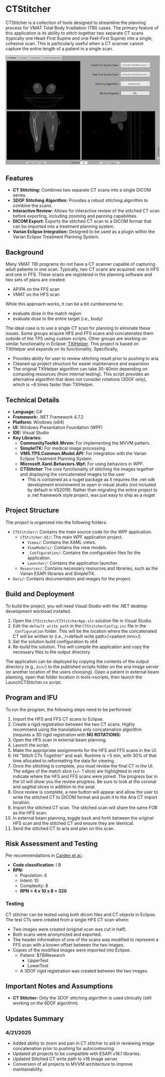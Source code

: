 # CTStitcher

CTStitcher is a collection of tools designed to streamline the planning process for VMAT Total Body Irradiation (TBI) cases. The primary feature of this application is its ability to stitch together two separate CT scans (typically one Head-First Supine and one Feet-First Supine) into a single, cohesive scan. This is particularly useful when a CT scanner cannot capture the entire length of a patient in a single scan.

![alt text](Docs/CTStitcherDemo.gif)

## Features

*   **CT Stitching:** Combines two separate CT scans into a single DICOM series.
*   **3DOF Stitching Algorithm:** Provides a robust stitching algorithm to combine the scans.
*   **Interactive Review:** Allows for interactive review of the stitched CT scan before exporting, including zooming and panning capabilities.
*   **DICOM Export:** Exports the stitched CT scan to a DICOM format that can be imported into a treatment planning system.
*   **Varian Eclipse Integration:** Designed to be used as a plugin within the Varian Eclipse Treatment Planning System.

## Background

Many VMAT TBI programs do not have a CT scanner capable of capturing adult patients in one scan. Typically, two CT scans are acquired: one in HFS and one in FFS. These scans are registered in the planning software and two sets of plans are created:

*   AP/PA on the FFS scan
*   VMAT on the HFS scan

While this approach works, it can be a bit cumbersome to:

*   evaluate dose in the match region
*   evaluate dose to the entire target (i.e., body)

The ideal case is to use a single CT scan for planning to eliminate these issues. Some groups acquire HFS and FFS scans and concatenates them outside of the TPS using custom scripts. Other groups are working on similar functionality in Eclipse: [TXIHelper](https://github.com/Varian-MedicalAffairsAppliedSolutions/MAAS-TXIhelper/tree/main). This project is based on TXIHelper and expands on its functionality. Specifically,
- Provides ability for user to review stitching result prior to pushing to aria
- Cleaned up project structure for easier maintenance and expansion
- The original TXIHelper algorithm can take 30-40min depending on computing resources (from internal testing). This script provides an alternative algorithm that does not consider rotations (3DOF only), which is ~6 times faster than TXIHelper.

## Technical Details

*   **Language:** C#
*   **Framework:** .NET Framework 4.7.2
*   **Platform:** Windows (x64)
*   **UI:** Windows Presentation Foundation (WPF)
*   **IDE:** Visual Studio
*   **Key Libraries:**
    *   **CommunityToolkit.Mvvm:** For implementing the MVVM pattern.
    *   **SimpleITK:** For medical image processing.
    *   **VMS.TPS.Common.Model.API:** For integration with the Varian Eclipse Treatment Planning System.
    *   **Microsoft.Xaml.Behaviors.Wpf:** For using behaviors in WPF.
    *   **CTStitcher** The core functionality of stitching the images together and displaying the concatenated images to the user
        * This is contained as a nuget package as it requires the .net sdk development environemnt to open in visual studio (not included by default in VS2019). Rather than migrating the entire project to a .net framework style project, was just easy to ship as a nuget

## Project Structure

The project is organized into the following folders:

*   `CTStitcher/`: Contains the main source code for the WPF application.
    *   `CTStitcher.UI/`: The main WPF application project.
        *   `Views/`: Contains the XAML views.
        *   `ViewModels/`: Contains the view models.
        *   `_Configuration/`: Contains the configuration files for the application.
        *   `Launcher/`: Contains the application launcher.
    *   `Resources/`: Contains necessary resources and libraries, such as the Varian ESAPI libraries and SimpleITK.
*   `Docs/`: Contains documentation and images for the project.

## Build and Deployment

To build the project, you will need Visual Studio with the .NET desktop development workload installed.

1.  Open the `CTStitcher/CTStitcherApp.sln` solution file in Visual Studio.
2.  Edit the `default write path` in the `CTStitcherConfig.ini` file in the `_Configuration` folder. This will be the location where the concatenated CT will be written to (i.e., /\<default write path>/\<patient mrn>/)
3.  Set the solution build configuration to x64
4.  Re-build the solution. This will compile the application and copy the necessary files to the output directory.

The application can be deployed by copying the contents of the output directory (e.g., `bin/`) to the published scripts folder on the aria image server (or another location of the users choosing). Open a patient in external beam planning, open that folder location in tools->scripts, then launch the LaunchCTStitcher.cs script.

## Program and IFU

To run the program, the following steps need to be performed:

1.  Import the HFS and FFS CT scans to Eclipse.
2.  Create a rigid registration between the two CT scans. Highly recommend using the translations only concatenation algorithm (requires a 3D rigid registration with **NO ROTATIONS**)
3.  Open the HFS scan in external beam planning.
4.  Launch the script.
5.  Make the appropriate assignments for the HFS and FFS scans in the UI.
6.  Hit "Stitch CTs Together" and wait. Runtime is ~5 min, with 30% of that time allocated to reformatting the data for viewing.
7.  Once the stitching is complete, you must review the final CT in the UI. The edges of the match slice (+/- 1 slice) are highlighted in red to indicate where the HFS and FFS scans were joined. The progress bar in the UI will show you the review progress. Be sure to look at the coronal and sagittal slices in addition to the axial.
8.  Once review is complete, a new button will appear and allow the user to write the stitched CT to DICOM format and push it to the Aria CT import location.
9.  Import the stitched CT scan. The stitched scan will share the same FOR as the HFS scan.
10. In external beam planning, toggle back and forth between the original HFS scan and the stitched CT and ensure they are identical.
11. Send the stitched CT to aria and plan on this scan.

## Risk Assessment and Testing

Per recommendations in [Carden et al.](https://aapm.onlinelibrary.wiley.com/doi/full/10.1002/acm2.13348):

*   **Code classification:** I B
*   **RPN:**
    *   Population: 4
    *   Intent: 10
    *   Complexity: 8
    *   **RPN = 4 x 10 x 8 = 320**

### Testing

CT stitcher can be tested using both dicom files and CT objects in Eclipse. The test CTs were created from a single HFS CT scan where:

*   Two images were created (original scan was cut in half).
*   Both scans were anonymized and exported.
*   The header information of one of the scans was modified to represent a FFS scan with a known offset between the two images.
*   Copies of the modified images were imported into Eclipse.
    *   Patient: $TBIResearch
        *   UpperTest
        *   LowerTest
    *   A 3DOF rigid registration was created between the two images.

## Important Notes and Assumptions

*   **CT Stitcher:** Only the 3DOF stitching algorithm is used clinically (still working on the 6DOF algorithm).

## Updates Summary

### 4/21/2025

*   Added ability to zoom and pan in CT stitcher to aid in reviewing image concatenation prior to pushing for autocontouring.
*   Updated all projects to be compatible with ESAPI v18.1 libraries.
*   Updated Stitched CT write path to v18 image server.
*   Conversion of all projects to MVVM architecture to improve maintainability.